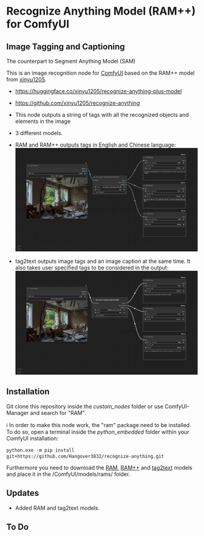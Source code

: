 # Recognize Anything Model (RAM++) for ComfyUI

## Image Tagging and Captioning

The counterpart to Segment Anything Model (SAM)

This is an image recognition node for [ComfyUI](https://github.com/comfyanonymous/ComfyUI) based on the RAM++ model from [xinyu1205](https://huggingface.co/xinyu1205).

* https://huggingface.co/xinyu1205/recognize-anything-plus-model
* https://github.com/xinyu1205/recognize-anything

* This node outputs a string of tags with all the recognized objects and elements in the image
* 3 different models.
* RAM and RAM++ outputs tags in English and Chinese language:
![alt text](images/ram_workflow.png)
* tag2text outputs image tags and an image caption at the same time. It also takes user specified tags to be considered in the output:
![alt text](images/tag2text_workflow.png)

## Installation

Git clone this repository inside the *custom_nodes* folder or use ComfyUI-Manager and search for "RAM".

ℹ️ In order to make this node work, the "ram" package need to be installed. To do so, open a terminal inside the *python_embedded* folder within your ComfyUI installation:

```
python.exe -m pip install git+https://github.com/Hangover3832/recognize-anything.git
```

Furthermore you need to download the [RAM](https://huggingface.co/xinyu1205/recognize_anything_model/resolve/main/ram_swin_large_14m.pth),
[RAM++](https://huggingface.co/xinyu1205/recognize-anything-plus-model/resolve/main/ram_plus_swin_large_14m.pth) and [tag2text](https://huggingface.co/xinyu1205/recognize_anything_model/resolve/main/tag2text_swin_14m.pth) models and place it in the /ComfyUI/models/rams/ folder.

## Updates
* Added RAM and tag2text models.

## To Do
